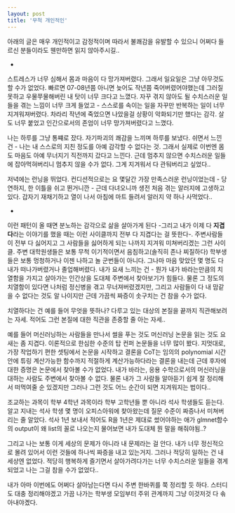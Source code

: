 ```yaml
---
layout: post
title: '무척 개인적인'
---
```


아래의 글은 매우 개인적이고 감정적이며 따라서 불쾌감을 유발할 수 있으니 어쩌다 들르신 분들이라도 웬만하면 읽지 않아주시길..

-

스트레스가 너무 심해서 몸과 마음이 다 망가져버렸다. 그래서 일요일은 그냥 아무것도 할 수가 없었다. 빠르면 07-08년쯤 아니면 늦어도 작년쯤 죽어버렸어야했는데 그러질 못하고 우물쭈물해버린 내 탓이 너무 크다고 느꼈다. 자꾸 겪지 않아도 될 수치스러운 일들을 겪는 느낌이 너무 크게 들었고 - 스스로를 속이는 일을 자꾸만 반복하는 일이 너무 지겨워져버렸다. 차라리 작년에 죽었으면 나았을걸 상황이 악화되기만 했다는 감각. 살도 너무 붙었고 인간으로서의 존엄이 너무 망가져버렸다고 느꼈다.

나는 하루를 그냥 통쨰로 잤다. 자기파괴의 쾌감을 느끼며 하루를 보냈다. 쉬면서 느낀 건 - 나는 내 스스로의 지친 정도를 아예 감각할 수 없다는 것. 그래서 실제로 이번엔 몸도 마음도 아예 무너지기 직전까지 갔다고 느낀다. 근데 멈추지 않으면 수치스러운 일들에 잡아먹혀버리니 멈추지 않을 수가 없다. 그게 지겨워서 다 관둬버리고 싶었다.. 

저녁에는 런닝을 뛰었다. 컨디션적으로는 요 몇달간 가장 만족스러운 런닝이었는데 - 당연하지, 한 이틀을 쉬고 뛴거니깐 - 근데 다녀오니까 생전 처음 겪는 알러지에 고생하고 있다. 갑자기 재채기하고 열이 나서 아침에 마트 들려서 알러지 약 하나 사먹었다.. 

-

이런 패턴이 올 때면 분노하는 감각으로 삶을 살아가게 된다 -그리고 내가 이제 다 **지겹다**라는 이야기를 했을 때는 이런 사이클까지 전부 다 지겹다는 걸 뜻한다-. 주변사람들이 전부 다 싫어지고 그 사람들을 싫어하게 되는 나까지 지겨워 미쳐버리겠는 그런 사이클. 주변 대학원생들은 보통 무척 이기적이면서 음침하고(솔직히 존나 찌질하다) 학부생들은 보통 멍청하거나 이젠 나하고 놀 군번들이 아니다. 그나마 마음 맞았던 몇 명도 다 내가 떠나가버렸거나 졸업해버렸다. 내가 요새 느끼는 건 - 뭔가 내가 바라는만큼의 치열함을 가지고 살아가는 인간상을 도대체 주변에서 찾아보기가 힘들다. 물론 그 정도의 치열함이 있다면 나처럼 정신병을 겪고 무너져버렸겠지만, 그리고 사람들이 다 내 맘같을 수 없다는 것도 알 나이지만 근데 가끔씩 짜증이 솟구치는 건 참을 수가 없다. 

치열하다는 건 예를 들어 무엇을 뜻하나? 다루고 있는 대상의 본질을 끝까지 직관해보려는 자세. 적어도 그런 본질에 대한 직관을 존중할 줄 아는 자세.. 

예를 들어 머신러닝하는 사람들을 만나서 썰을 푸는 것도 머신러닝 논문을 읽는 것도 요새는 좀 지겹다. 이론적으로 한심한 수준의 탑 컨퍼 논문들을 너무 많이 봤다. 지멋대로, 가장 작업하기 편한 셋팅에서 논문을 시작하고 결론을 CoT는 임의의 polynomial 시간 안에 튜링 계산가능한 함수까지 적절하게 계산가능하다라는 결론을 내는데 근데 후자에 대한 증명은 논문에서 찾아볼 수가 없었다. 내가 바라는, 응용 수학으로서의 머신러닝을 대하는 사람도 주변에서 찾아볼 수 없다. 물론 내가 그 사람들 알아듣기 쉽게 잘 정리해서 떠먹여줄 순 있겠지만 그러나 그런 것도 어느 순간이 되면 지겨워지는 법이다..

조교하는 과목이 학부 4학년 과목이라 학부 고학년들 뿐 아니라 석사 학생들도 듣는다. 알고 지내는 석사 학생 몇 명이 오피스아워에 찾아왔는데 질문 수준이 짜증나서 미쳐버리는 줄 알았다. 석사 1년 보내서 적어도 R을 1년은 제대로 썼어야하는 애가 glmnet함수의 output이 왜 list의 꼴로 나오는지 물어보면 내가 도대체 뭔 말을 해줘야됨..? 

그리고 나는 보통 이게 세상의 문제가 아니라 내 문제라는 걸 안다. 내가 너무 정신적으로 몰려 있어서 이런 것들에 하나씩 짜증을 내고 있는거지. 그러나 적당히 일하는 건 내 세상엔 없었다. 적당히 행복하게 즐기면서 살아가려다가는 너무 수치스러운 일들을 겪게 되었고 나는 그걸 참을 수가 없었다..

내가 아마 이번에도 어쩌다 살아남는다면 다시 주변 한바퀴를 쭉 정리할 듯 하다. 스터디도 대충 정리해야겠고 가끔 나가는 학부생 모임부터 주위 관계까지 그냥 이것저것 다 솎아내야곘다.


